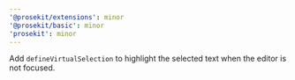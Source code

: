 ```yaml
---
'@prosekit/extensions': minor
'@prosekit/basic': minor
'prosekit': minor
---
```


Add `defineVirtualSelection` to highlight the selected text when the editor is not focused.
